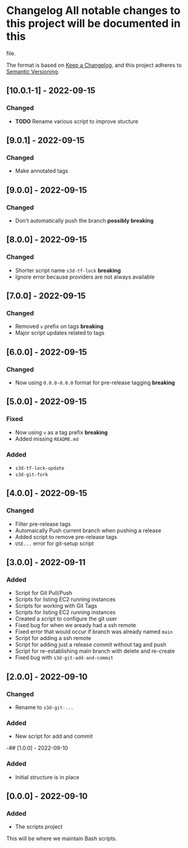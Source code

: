 # Changelog All notable changes to this project will be documented in this
file.

The format is based on [Keep a
Changelog](https://keepachangelog.com/en/1.0.0/), and this project adheres to
[Semantic Versioning](https://semver.org/spec/v2.0.0.html).

## [10.0.1-1] - 2022-09-15
### Changed
- **TODO** Rename various script to improve stucture

## [9.0.1] - 2022-09-15
### Changed
- Make annotated tags

## [9.0.0] - 2022-09-15
### Changed
- Don't automatically push the branch **possibly breaking**

## [8.0.0] - 2022-09-15
### Changed
- Shorter script name `s3d-tf-lock` **breaking**
- Ignore error because providers are not always available

## [7.0.0] - 2022-09-15
### Changed
- Removed `v` prefix on tags **breaking**
- Major script updates related to tags

## [6.0.0] - 2022-09-15
### Changed
- Now using `0.0.0-0.0.0` format for pre-release tagging **breaking**

## [5.0.0] - 2022-09-15
### Fixed
- Now using `v` as a tag prefix **breaking**
- Added missing `README.md`

### Added
- `s3d-tf-lock-update`
- `s3d-git-fork`

## [4.0.0] - 2022-09-15
### Changed
- Filter pre-release tags
- Automaically Push current branch when pushing a release
- Added script to remove pre-release tags
- `USE...` error for git-setup script

## [3.0.0] - 2022-09-11
### Added
- Script for Git Pull/Push
- Scripts for listing EC2 running instances
- Scripts for working with Git Tags
- Scripts for listing EC2 running instances
- Created a script to configure the git user
- Fixed bug for when we aready had a ssh remote
- Fixed error that would occur if branch was already named `main`
- Script for adding a ssh remote
- Script for adding just a release commit without tag and push
- Script for re-establishing main branch with delete and re-create
- Fixed bug with `s3d-git-add-and-commit`

## [2.0.0] - 2022-09-10
### Changed
- Rename to `s3d-git-...`

### Added
- New script for add and commit

-## [1.0.0] - 2022-09-10
### Added
- Initial structure is in place

## [0.0.0] - 2022-09-10
### Added
- The scripts project

This will be where we maintain Bash scripts.
